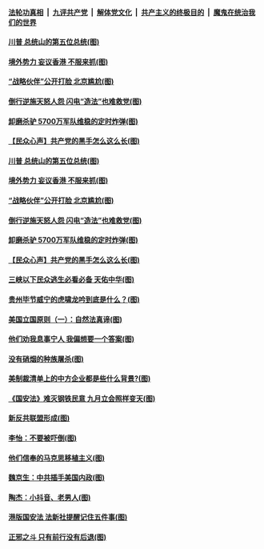 ####  [法轮功真相](../../../../basic/blob/master/README.md?t=07050231) &nbsp;|&nbsp; [九评共产党](../../../../9ping.md/blob/master/README.md?t=07050231) &nbsp;|&nbsp; [解体党文化](../../../../jtdwh.md/blob/master/README.md?t=07050231)  &nbsp;|&nbsp; [共产主义的终极目的](../../../../gczydzjmd.md/blob/master/README.md?t=07050231) &nbsp;|&nbsp; [魔鬼在统治我们的世界](../../../../mgztzwmdsj.md/blob/master/README.md?t=07050231) 

#### [川普 总统山的第五位总统(图)](../pages/p4/938647.md?t=07050231) 

#### [境外势力 妄议香港 不服来抓(图)](../pages/p4/938616.md?t=07050231) 

#### [“战略伙伴”公开打脸 北京尴尬(图)](../pages/p4/938610.md?t=07050231) 

#### [倒行逆施天怒人怨 闪电“造法”也难救党(图)](../pages/p4/938609.md?t=07050231) 

#### [卸磨杀驴 5700万军队维稳的定时炸弹(图)](../pages/p4/938607.md?t=07050231) 

#### [【民众心声】共产党的黑手怎么这么长(图)](../pages/p4/938456.md?t=07050231) 

#### [川普 总统山的第五位总统(图)](../pages/p4/938647.md?t=07050231) 

#### [境外势力 妄议香港 不服来抓(图)](../pages/p4/938616.md?t=07050231) 

#### [“战略伙伴”公开打脸 北京尴尬(图)](../pages/p4/938610.md?t=07050231) 

#### [倒行逆施天怒人怨 闪电“造法”也难救党(图)](../pages/p4/938609.md?t=07050231) 

#### [卸磨杀驴 5700万军队维稳的定时炸弹(图)](../pages/p4/938607.md?t=07050231) 

#### [【民众心声】共产党的黑手怎么这么长(图)](../pages/p4/938456.md?t=07050231) 

#### [三峡以下民众逃生必看必备 天佑中华(图)](../pages/p4/938593.md?t=07050231) 

#### [贵州毕节威宁的虎啸龙吟到底是什么？(图)](../pages/p4/938596.md?t=07050231) 

#### [美国立国原则（一）：自然法真谛(图)](../pages/p4/938484.md?t=07050231) 

#### [他们劝我息事宁人 我偏想要一个答案(图)](../pages/p4/938491.md?t=07050231) 

#### [没有硝烟的种族屠杀(图)](../pages/p4/938489.md?t=07050231) 

#### [美制裁清单上的中方企业都是些什么背景?(图)](../pages/p4/938486.md?t=07050231) 

#### [《国安法》难灭钢铁民意 九月立会照样变天(图)](../pages/p4/938485.md?t=07050231) 

#### [新反共联盟形成(图)](../pages/p4/938480.md?t=07050231) 

#### [李怡：不要被吓倒(图)](../pages/p4/938488.md?t=07050231) 

#### [他们信奉的马克思移植主义(图)](../pages/p4/938413.md?t=07050231) 

#### [魏京生：中共插手美国内政(图)](../pages/p4/938409.md?t=07050231) 

#### [陶杰：小抖音、老男人(图)](../pages/p4/938404.md?t=07050231) 

#### [港版国安法 法新社提醒记住五件事(图)](../pages/p4/938401.md?t=07050231) 

#### [正邪之斗 只有前行没有后退(图)](../pages/p4/938399.md?t=07050231) 

